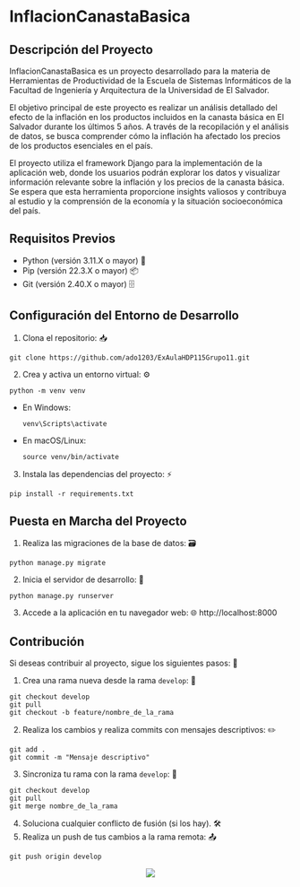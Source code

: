 # InflacionCanastaBasica

## Descripción del Proyecto

InflacionCanastaBasica es un proyecto desarrollado para la materia de Herramientas de Productividad de la Escuela de Sistemas Informáticos de la Facultad de Ingeniería y Arquitectura de la Universidad de El Salvador.

El objetivo principal de este proyecto es realizar un análisis detallado del efecto de la inflación en los productos incluidos en la canasta básica en El Salvador durante los últimos 5 años. A través de la recopilación y el análisis de datos, se busca comprender cómo la inflación ha afectado los precios de los productos esenciales en el país.

El proyecto utiliza el framework Django para la implementación de la aplicación web, donde los usuarios podrán explorar los datos y visualizar información relevante sobre la inflación y los precios de la canasta básica. Se espera que esta herramienta proporcione insights valiosos y contribuya al estudio y la comprensión de la economía y la situación socioeconómica del país.

## Requisitos Previos

- Python (versión 3.11.X o mayor) 🐍
- Pip (versión 22.3.X o mayor) 📦
- Git (versión 2.40.X o mayor) 🗄️

## Configuración del Entorno de Desarrollo

1. Clona el repositorio: 📥
```shell
git clone https://github.com/ado1203/ExAulaHDP115Grupo11.git
```

2. Crea y activa un entorno virtual: ⚙️
```shell
python -m venv venv
```
- En Windows:
  ```shell
  venv\Scripts\activate
  ```

- En macOS/Linux:
  ```shell
  source venv/bin/activate
  ```

3. Instala las dependencias del proyecto: ⚡
```shell
pip install -r requirements.txt
```

## Puesta en Marcha del Proyecto

1. Realiza las migraciones de la base de datos: 🗃️
```shell
python manage.py migrate
```

2. Inicia el servidor de desarrollo: 🚀
```shell
python manage.py runserver
```

3. Accede a la aplicación en tu navegador web: 🌐 http://localhost:8000

## Contribución

Si deseas contribuir al proyecto, sigue los siguientes pasos: 🤝

1. Crea una rama nueva desde la rama `develop`: 🌿
```shell
git checkout develop
git pull
git checkout -b feature/nombre_de_la_rama
```

2. Realiza los cambios y realiza commits con mensajes descriptivos: ✏️
```shell
git add .
git commit -m "Mensaje descriptivo"
```

3. Sincroniza tu rama con la rama `develop`: 🔄
```shell
git checkout develop
git pull
git merge nombre_de_la_rama
```

4. Soluciona cualquier conflicto de fusión (si los hay). 🛠️
5. Realiza un push de tus cambios a la rama remota: 📤
```shell
git push origin develop
```

<p align="center"><img src="https://raw.githubusercontent.com/catppuccin/catppuccin/main/assets/footers/gray0_ctp_on_line.svg?sanitize=true" /></p>
